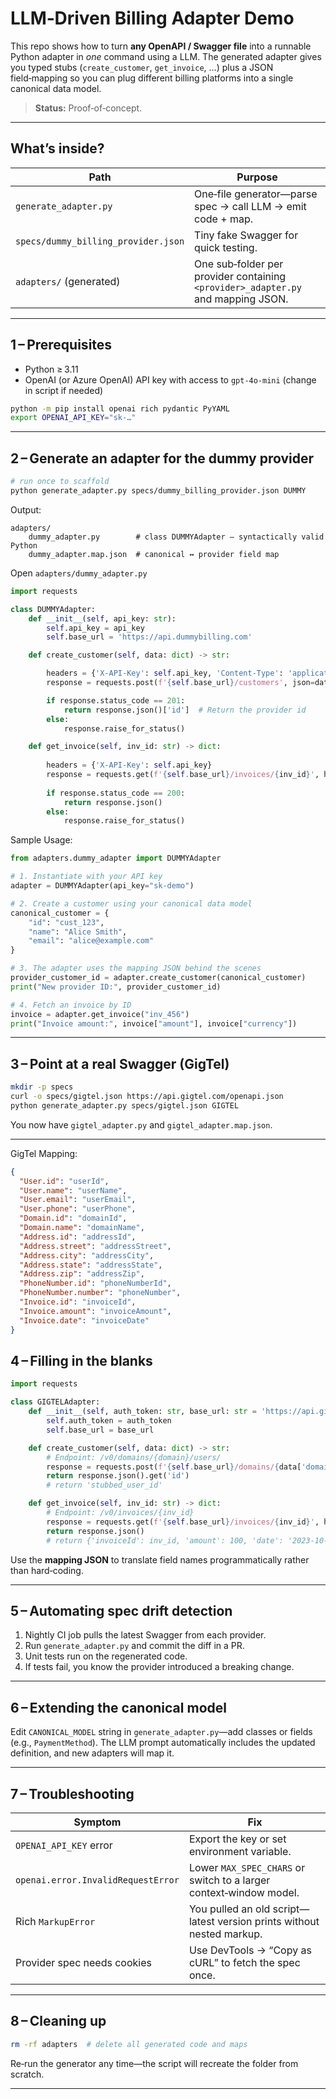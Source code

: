 # LLM‑Driven Billing Adapter Demo

This repo shows how to turn **any OpenAPI / Swagger file** into a runnable Python adapter in *one* command using a LLM. The generated adapter gives you typed stubs (`create_customer`, `get_invoice`, …) plus a JSON field‑mapping so you can plug different billing platforms into a single canonical data model.

> **Status:** Proof‑of‑concept.
---

## What’s inside?

| Path                                | Purpose                                                                          |
| ----------------------------------- | -------------------------------------------------------------------------------- |
| `generate_adapter.py`               | One‑file generator—parse spec → call LLM → emit code + map.                      |
| `specs/dummy_billing_provider.json` | Tiny fake Swagger for quick testing.                                             |
| `adapters/` (generated)             | One sub‑folder per provider containing `<provider>_adapter.py` and mapping JSON. |

---

## 1 – Prerequisites

- Python ≥ 3.11
- OpenAI (or Azure OpenAI) API key with access to `gpt-4o-mini` (change in script if needed)

```bash
python -m pip install openai rich pydantic PyYAML
export OPENAI_API_KEY="sk‑…"
```

---

## 2 – Generate an adapter for the dummy provider

```bash
# run once to scaffold
python generate_adapter.py specs/dummy_billing_provider.json DUMMY
```

Output:

```
adapters/
    dummy_adapter.py        # class DUMMYAdapter – syntactically valid Python
    dummy_adapter.map.json  # canonical ↔ provider field map
```

Open `adapters/dummy_adapter.py`

```python
import requests

class DUMMYAdapter:
    def __init__(self, api_key: str):
        self.api_key = api_key
        self.base_url = 'https://api.dummybilling.com'

    def create_customer(self, data: dict) -> str:

        headers = {'X-API-Key': self.api_key, 'Content-Type': 'application/json'}
        response = requests.post(f'{self.base_url}/customers', json=data, headers=headers)

        if response.status_code == 201:
            return response.json()['id']  # Return the provider id
        else:
            response.raise_for_status()

    def get_invoice(self, inv_id: str) -> dict:
        
        headers = {'X-API-Key': self.api_key}
        response = requests.get(f'{self.base_url}/invoices/{inv_id}', headers=headers)
        
        if response.status_code == 200:
            return response.json()
        else:
            response.raise_for_status()
```

Sample Usage:
```python
from adapters.dummy_adapter import DUMMYAdapter

# 1. Instantiate with your API key
adapter = DUMMYAdapter(api_key="sk-demo")

# 2. Create a customer using your canonical data model
canonical_customer = {
    "id": "cust_123",
    "name": "Alice Smith",
    "email": "alice@example.com"
}

# 3. The adapter uses the mapping JSON behind the scenes
provider_customer_id = adapter.create_customer(canonical_customer)
print("New provider ID:", provider_customer_id)

# 4. Fetch an invoice by ID
invoice = adapter.get_invoice("inv_456")
print("Invoice amount:", invoice["amount"], invoice["currency"])
```

---

## 3 – Point at a real Swagger (GigTel)

```bash
mkdir -p specs
curl -o specs/gigtel.json https://api.gigtel.com/openapi.json
python generate_adapter.py specs/gigtel.json GIGTEL
```

You now have `gigtel_adapter.py` and `gigtel_adapter.map.json`.

---

GigTel Mapping:
```json
{
  "User.id": "userId",
  "User.name": "userName",
  "User.email": "userEmail",
  "User.phone": "userPhone",
  "Domain.id": "domainId",
  "Domain.name": "domainName",
  "Address.id": "addressId",
  "Address.street": "addressStreet",
  "Address.city": "addressCity",
  "Address.state": "addressState",
  "Address.zip": "addressZip",
  "PhoneNumber.id": "phoneNumberId",
  "PhoneNumber.number": "phoneNumber",
  "Invoice.id": "invoiceId",
  "Invoice.amount": "invoiceAmount",
  "Invoice.date": "invoiceDate"
}
```

## 4 – Filling in the blanks

```python
import requests

class GIGTELAdapter:
    def __init__(self, auth_token: str, base_url: str = 'https://api.gigtel.com/v0'):
        self.auth_token = auth_token
        self.base_url = base_url

    def create_customer(self, data: dict) -> str:
        # Endpoint: /v0/domains/{domain}/users/
        response = requests.post(f'{self.base_url}/domains/{data['domain']}/users/', json=data, headers={'Authorization': self.auth_token})
        return response.json().get('id')
        # return 'stubbed_user_id'

    def get_invoice(self, inv_id: str) -> dict:
        # Endpoint: /v0/invoices/{inv_id}
        response = requests.get(f'{self.base_url}/invoices/{inv_id}', headers={'Authorization': self.auth_token})
        return response.json()
        # return {'invoiceId': inv_id, 'amount': 100, 'date': '2023-10-01'}
```

Use the **mapping JSON** to translate field names programmatically rather than hard‑coding.

---

## 5 – Automating spec drift detection

1. Nightly CI job pulls the latest Swagger from each provider.
2. Run `generate_adapter.py` and commit the diff in a PR.
3. Unit tests run on the regenerated code.
4. If tests fail, you know the provider introduced a breaking change.

---

## 6 – Extending the canonical model

Edit `CANONICAL_MODEL` string in `generate_adapter.py`—add classes or fields (e.g., `PaymentMethod`).  The LLM prompt automatically includes the updated definition, and new adapters will map it.

---

## 7 – Troubleshooting

| Symptom                            | Fix                                                                   |
| ---------------------------------- | --------------------------------------------------------------------- |
| `OPENAI_API_KEY` error             | Export the key or set environment variable.                           |
| `openai.error.InvalidRequestError` | Lower `MAX_SPEC_CHARS` or switch to a larger context‑window model.    |
| Rich `MarkupError`                 | You pulled an old script—latest version prints without nested markup. |
| Provider spec needs cookies        | Use DevTools → “Copy as cURL” to fetch the spec once.                 |

---

## 8 – Cleaning up

```bash
rm -rf adapters  # delete all generated code and maps
```

Re‑run the generator any time—the script will recreate the folder from scratch.

---
